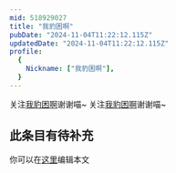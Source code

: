 ```yaml
---
mid: 518929027
title: "我豹困啊"
pubDate: "2024-11-04T11:22:12.115Z"
updatedDate: "2024-11-04T11:22:12.115Z"
profile:
  {
    Nickname: ["我豹困啊"],
  }
---
```


关注[我豹困啊](https://space.bilibili.com/518929027)谢谢喵~ 关注[我豹困啊](https://space.bilibili.com/518929027)谢谢喵~

## 此条目有待补充
你可以在[这里](https://github.com/Yuhanawa/VTuber.ICU-Content/edit/master/v/我豹困啊/index.md)编辑本文
